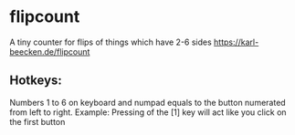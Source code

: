 # flipcount
A tiny counter for flips of things which have 2-6 sides
https://karl-beecken.de/flipcount

## Hotkeys:
Numbers 1 to 6 on keyboard and numpad equals to the button numerated from left to right.
Example: Pressing of the [1] key will act like you click on the first button
